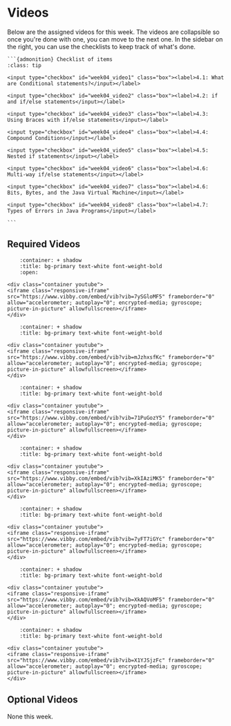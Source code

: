 # Videos

Below are the assigned videos for this week. 
The videos are collapsible so once you're done with one, you can move to the next one.
In the sidebar on the right, you can use the checklists to keep track of what's done.

````{margin}
```{admonition} Checklist of items
:class: tip

<input type="checkbox" id="week04_video1" class="box"><label>4.1: What are Conditional statements?</input></label>

<input type="checkbox" id="week04_video2" class="box"><label>4.2: if and if/else statements</input></label>

<input type="checkbox" id="week04_video3" class="box"><label>4.3: Using Braces with if/else statements</input></label>

<input type="checkbox" id="week04_video4" class="box"><label>4.4: Compound Conditions</input></label>

<input type="checkbox" id="week04_video5" class="box"><label>4.5: Nested if statements</input></label>

<input type="checkbox" id="week04_video6" class="box"><label>4.6: Multi-way if/else statements</input></label>

<input type="checkbox" id="week04_video7" class="box"><label>4.6: Bits, Bytes, and the Java Virtual Machine</input></label>

<input type="checkbox" id="week04_video8" class="box"><label>4.7: Types of Errors in Java Programs</input></label>

```
````

## Required Videos

```{dropdown} 4.1: What are Conditional statements?
    :container: + shadow
    :title: bg-primary text-white font-weight-bold
    :open:

<div class="container youtube">
<iframe class="responsive-iframe" src="https://www.vibby.com/embed/vib?vib=7ySGloMF5" frameborder="0" allow="accelerometer; autoplay="0"; encrypted-media; gyroscope; picture-in-picture" allowfullscreen></iframe>
</div>
```

```{dropdown} 4.2: if and if/else statements
    :container: + shadow
    :title: bg-primary text-white font-weight-bold

<div class="container youtube">
<iframe class="responsive-iframe" src="https://www.vibby.com/embed/vib?vib=mJzhxsfKc" frameborder="0" allow="accelerometer; autoplay="0"; encrypted-media; gyroscope; picture-in-picture" allowfullscreen></iframe>
</div>
```

```{dropdown} 4.3: Using Braces with if/else statements
    :container: + shadow
    :title: bg-primary text-white font-weight-bold

<div class="container youtube">
<iframe class="responsive-iframe" src="https://www.vibby.com/embed/vib?vib=71PuGozY5" frameborder="0" allow="accelerometer; autoplay="0"; encrypted-media; gyroscope; picture-in-picture" allowfullscreen></iframe>
</div>
```

```{dropdown} 4.4: Compound Conditions
    :container: + shadow
    :title: bg-primary text-white font-weight-bold

<div class="container youtube">
<iframe class="responsive-iframe" src="https://www.vibby.com/embed/vib?vib=XkIAziMK5" frameborder="0" allow="accelerometer; autoplay="0"; encrypted-media; gyroscope; picture-in-picture" allowfullscreen></iframe>
</div>
```

```{dropdown} 4.5: Nested if statements
    :container: + shadow
    :title: bg-primary text-white font-weight-bold

<div class="container youtube">
<iframe class="responsive-iframe" src="https://www.vibby.com/embed/vib?vib=7yFT7iGYc" frameborder="0" allow="accelerometer; autoplay="0"; encrypted-media; gyroscope; picture-in-picture" allowfullscreen></iframe>
</div>
```

```{dropdown} 4.6: Multi-way if/else statements
    :container: + shadow
    :title: bg-primary text-white font-weight-bold

<div class="container youtube">
<iframe class="responsive-iframe" src="https://www.vibby.com/embed/vib?vib=XkAQVoMF5" frameborder="0" allow="accelerometer; autoplay="0"; encrypted-media; gyroscope; picture-in-picture" allowfullscreen></iframe>
</div>
```

```{dropdown} 4.7: Types of Errors in Java Programs
    :container: + shadow
    :title: bg-primary text-white font-weight-bold
    
<div class="container youtube">
<iframe class="responsive-iframe" src="https://www.vibby.com/embed/vib?vib=X1YJSjzFc" frameborder="0" allow="accelerometer; autoplay="0"; encrypted-media; gyroscope; picture-in-picture" allowfullscreen></iframe>
</div>
```

## Optional Videos

None this week.